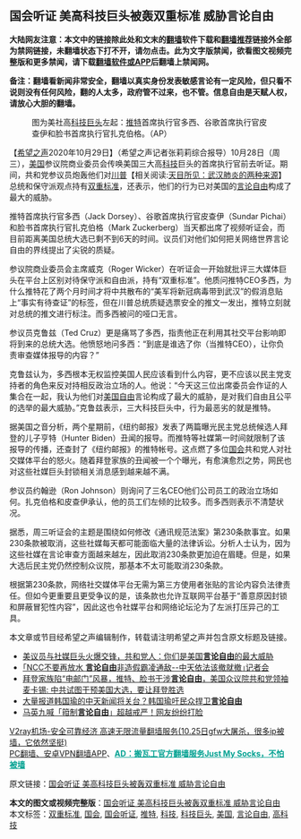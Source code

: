  <h2>国会听证 美高科技巨头被轰双重标准 威胁言论自由</h2> <p class="notice"><b>大陆网友注意：本文中的链接除此处和文末的<a href="https://github.com/bannedbook/fanqiang" >翻墙</a>软件下载和<a href="https://github.com/killgcd/justmysocks/blob/master/README.md">翻墙推荐</a>链接外全部为禁网链接，未翻墙状态下打不开，请勿点击。此为文字版禁闻，欲看图文视频完整版和更多禁闻，请下载<a href="https://github.com/bannedbook/fanqiang">翻墙软件或APP</a>后翻墙上禁闻网。</p><p>备注：翻墙看新闻非常安全，翻墙以真实身份发表敏感言论有一定风险，但只看不说则没有任何风险，翻的人太多，政府管不过来，也不管。信息自由是天赋人权，请放心大胆的翻墙。</b></p>  <div class="entry"> <figure><figcaption>图为美社高<a href="https://www.bannedbook.org/bnews/tag/%E7%A7%91%E6%8A%80%E5%B7%A8%E5%A4%B4/" class="st_tag internal_tag" rel="tag" title="标签 科技巨头 下的日志">科技巨头</a>左起：<a href="https://www.bannedbook.org/bnews/tag/%e6%8e%a8%e7%89%b9/" class="st_tag internal_tag" rel="tag" title="标签 推特 下的日志">推特</a>首席执行官多西、谷歌首席执行官皮查伊和脸书首席执行官扎克伯格。（AP）</figcaption></figure> <p>【<span class='wp_keywordlink_affiliate'><a href="https://www.soundofhope.org" title="希望之声" target="_blank">希望之声</a></span>2020年10月29日】（希望之声记者张莉莉综合报导）10月28日（周三），<a href="https://www.bannedbook.org/bnews/tag/%e7%be%8e%e5%9b%bd/" class="st_tag internal_tag" rel="tag" title="标签 美国 下的日志">美国</a>参议院商业委员会传唤美国三大高<a href="https://www.bannedbook.org/bnews/tag/%E7%A7%91%E6%8A%80/" class="st_tag internal_tag" rel="tag" title="标签 科技 下的日志">科技</a>巨头的首席执行官前去听证。期间，共和党参议员炮轰他们对<span class='wp_keywordlink'><a href="https://www.bannedbook.org/bnews/comments/20200816/1381118.html" title="天目所见：川普将再赢总统大选 共和党掌参众两院" target="_blank">川普</a></span>【相关阅读:<a href='https://www.bannedbook.org/bnews/comments/20200816/1381123.html' target='_blank'>天目所见：武汉肺炎的两种来源</a>】总统和保守派观点持有<a href="https://www.bannedbook.org/bnews/tag/%E5%8F%8C%E9%87%8D%E6%A0%87%E5%87%86/" class="st_tag internal_tag" rel="tag" title="标签 双重标准 下的日志">双重标准</a>，还表示，他们的行为已对美国的<a href="https://www.bannedbook.org/bnews/tag/%e8%a8%80%e8%ae%ba%e8%87%aa%e7%94%b1/" class="st_tag internal_tag" rel="tag" title="标签 言论自由 下的日志">言论自由</a>构成了最大的威胁。</p> <p>推特首席执行官多西（Jack Dorsey）、谷歌首席执行官皮查伊（Sundar Pichai）和脸书首席执行官扎克伯格（Mark Zuckerberg）当天都出席了视频听证会，而目前距离美国总统大选已剩不到6天的时间。议员们对他们如何把关网络世界言论自由的界线提出了尖锐的质疑。</p>  <p>参议院商业委员会主席威克（Roger Wicker）在听证会一开始就批评三大媒体巨头在平台上区别对待保守派和自由派，持有“双重标准”。他质问推特CEO多西，为什么推特花了两个月时间才将中共散布的“美军将新冠病毒带到武汉”的假消息贴上“事实有待查证”的标签，但在川普总统质疑选票安全的推文一发出，推特立刻就对总统的推文进行标注。而多西被问的哑口无言。</p> <p>参议员克鲁兹（Ted Cruz）更是痛骂了多西，指责他正在利用其社交平台影响即将到来的总统大选。他愤怒地问多西：“到底是谁选了你（当推特CEO），让你负责审查媒体报导的内容？”</p>  <p>克鲁兹认为，多西根本无权监控美国人民应该看到什么内容，更不应该以民主党支持者的角色来反对持相反政治立场的人。他说：“今天这三位出席委员会作证的人集合在一起，我认为他们对<span class='wp_keywordlink'><a href="https://www.bannedbook.org/forum2/topic894.html" title="美国自由的故事" target="_blank">美国自由</a></span>言论构成了最大的威胁，是对我们自由且公平的选举的最大威胁。”克鲁兹表示，三大科技巨头中，行为最恶劣的就是推特。</p> <p>据美国之音分析，两个星期前，《纽约邮报》发表了两篇曝光民主党总统候选人拜登的儿子亨特（Hunter Biden）丑闻的报导。而推特等社媒第一时间就限制了该报导的传播，还查封了《纽约邮报》的推特帐号。这点燃了多位<a href="https://www.bannedbook.org/bnews/tag/%e5%9b%bd%e4%bc%9a/" class="st_tag internal_tag" rel="tag" title="标签 国会 下的日志">国会</a>共和党人对社交媒体平台的怒火。随着拜登家族的丑闻被一个个曝光，有愈演愈烈之势，网民也对这些社媒巨头封锁相关消息感到越来越不满。</p>  <p>参议员约翰逊（Ron Johnson）则询问了三名CEO他们公司员工的政治立场如何。扎克伯格和皮查伊承认，他的员工们左倾的比较多。而多西则表示不清楚状况。</p> <p>据悉，周三听证会的主题是围绕如何修改《通讯规范法案》第230条款事宜。如果230条款被取消，这些社媒每天都可能面临大量的法律诉讼。分析人士认为，因为这些社媒在言论审查方面越来越左，因此取消230条款更加迫在眉睫。但是，如果大选后民主党仍然控制众议院，那基本不太可能取消230条款。</p>  <p>根据第230条款，网络社交媒体平台无需为第三方使用者张贴的言论内容负法律责任。但如今更重要且更受争议的是，该条款也允许互联网平台基于“善意原因封锁和屏蔽冒犯性内容”，因此这也令社媒平台和网络论坛沦为了左派打压异己的工具。</p> <p>本文章或节目经希望之声编辑制作，转载请注明希望之声并包含原文标题及链接。</p> <ul class='op-related-articles' title='相关阅读'> <li><a href='https://www.bannedbook.org/bnews/worldnews/usa/20201029/1422350.html' target='_blank'>美议员与社媒巨头火爆交锋，共和党人：你们是美国<b>言论自由</b>的最大威胁</a></li> <li><a href='https://www.bannedbook.org/bnews/taiwannews/20201021/1417874.html' target='_blank'>｢NCC不要再放水 <b>言论自由</b>非造假霸凌通敌--中天依法该撤就撤｣记者会</a></li> <li><a href='https://www.bannedbook.org/bnews/bannedvideo/20201021/1417654.html' target='_blank'>拜登家族陷“电邮门”风暴，推特、脸书干涉<b>言论自由</b>，美国众议院共和党领袖麦卡锡: 中共试图干预美国大选，要让拜登胜选</a></li> <li><a href='https://www.bannedbook.org/bnews/baitai/20201019/1416624.html' target='_blank'>大量报道韩国瑜的中天新闻将关台？韩国瑜吁民众捍卫<b>言论自由</b></a></li> <li><a href='https://www.bannedbook.org/bnews/cnnews/hknews/20201017/1415594.html' target='_blank'>马英九喊「箝制<b>言论自由</b>」超越戒严！网友纷纷打脸</a></li> </ul> <p class="texttj"> <a href="https://www.bannedbook.org/forum23/topic22702.html" target="_blank">V2ray机场-安全可靠经济 高速无限流量翻墙服务(10.25日gfw大屠杀，很多ip被墙，它依然坚挺)</a><br/> <a href="https://github.com/bannedbook/fanqiang/wiki/%E7%A6%81%E9%97%BB%E7%BD%91%E5%AE%89%E5%8D%93%E7%BF%BB%E5%A2%99%E6%96%B0%E9%97%BBAPP" target="_blank">PC翻墙、安卓VPN翻墙APP</a>、<span onclick="window.open('https://github.com/killgcd/justmysocks/blob/master/README.md')" style="font-weight:bold;color:#00A191;cursor:pointer;text-decoration:underline;outline:none">AD：搬瓦工官方翻墙服务Just My Socks，不怕被墙</span></p><p>原文链接：<a class="src_link"  href="https://www.soundofhope.org/post/437395" target="_blank">国会听证 美高科技巨头被轰双重标准 威胁言论自由</a></p><a name='sharetosocial'></a>       <div><b>本文的图文或视频完整版</b>：<a href='https://www.bannedbook.org/bnews/comments/20201030/1422537.html'>国会听证 美高科技巨头被轰双重标准 威胁言论自由</a></div>  </div><!--END ENTRY--> <div class="postfooter"> <div>本文标签：<a href="https://www.bannedbook.org/bnews/tag/%E5%8F%8C%E9%87%8D%E6%A0%87%E5%87%86/" rel="tag">双重标准</a>, <a href="https://www.bannedbook.org/bnews/tag/%e5%9b%bd%e4%bc%9a/" rel="tag">国会</a>, <a href="https://www.bannedbook.org/bnews/tag/%E5%9B%BD%E4%BC%9A%E5%90%AC%E8%AF%81/" rel="tag">国会听证</a>, <a href="https://www.bannedbook.org/bnews/tag/%e6%8e%a8%e7%89%b9/" rel="tag">推特</a>, <a href="https://www.bannedbook.org/bnews/tag/%E7%A7%91%E6%8A%80/" rel="tag">科技</a>, <a href="https://www.bannedbook.org/bnews/tag/%E7%A7%91%E6%8A%80%E5%B7%A8%E5%A4%B4/" rel="tag">科技巨头</a>, <a href="https://www.bannedbook.org/bnews/tag/%e7%be%8e%e5%9b%bd/" rel="tag">美国</a>, <a href="https://www.bannedbook.org/bnews/tag/%e8%a8%80%e8%ae%ba%e8%87%aa%e7%94%b1/" rel="tag">言论自由</a>, <a href="https://www.bannedbook.org/bnews/tag/%e9%ab%98%e7%a7%91%e6%8a%80/" rel="tag">高科技</a></div>  </div><!--END POSTFOOTER--> 